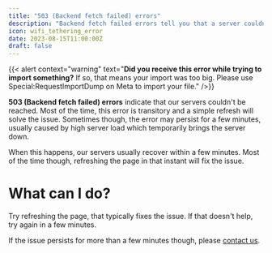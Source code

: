 ```yaml
---
title: "503 (Backend fetch failed) errors"
description: "Backend fetch failed errors tell you that a server couldn't be reached."
icon: wifi_tethering_error
date: 2023-08-15T11:00:00Z
draft: false
---
```

{{< alert context="warning" text="<strong>Did you receive this error while trying to import something?</strong> If so, that means your import was too big. Please use Special:RequestImportDump on Meta to import your file." />}}

**503 (Backend fetch failed) errors** indicate that our servers couldn't be reached. Most of the time, this error is transitory and a simple refresh will solve the issue. Sometimes though, the error may persist for a few minutes, usually caused by high server load which temporarily brings the server down.

When this happens, our servers usually recover within a few minutes. Most of the time though, refreshing the page in that instant will fix the issue.

# What can I do?
Try refreshing the page, that typically fixes the issue. If that doesn't help, try again in a few minutes.

If the issue persists for more than a few minutes though, please <a href="https://help.static.wikitide.net/contact">contact us</a>.
